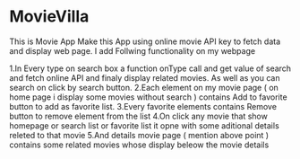 # MovieVilla
This is Movie App Make this App using online movie API key to fetch data and display web page.
I add Follwing functionality on my webpage

1.In Every type on search box a function onType call and get value of search and fetch online API and finaly display related movies. As well as you can search on click by search button.
2.Each element on my movie page ( on home page i display some movies without search ) contains Add to favorite button to add as favorite list.
3.Every favorite elements contains Remove button to remove element from the list
4.On click any movie that show homepage or search list or favorite list it opne with some aditional details releted to that movie
5.And details movie page ( mention above point ) contains some related movies whose display beleow the movie details
